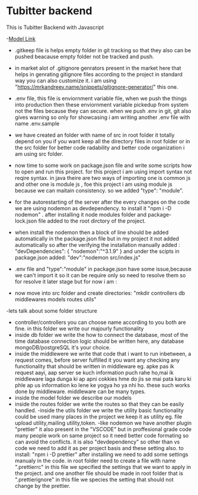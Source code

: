 # Tubitter backend

This is Tubitter Backend with Javascript

-[Model Link](./Model%20design/diagram.png)

- .gitkeep file is helps empty folder in git tracking so that they also can  be pushed beacause empty folder not be tracked and push.


 - in market alot of .gitignore genrators present in the market here that helps in genrating gitignore files according to the project in standard way you can also customize it. i am using "https://mrkandreev.name/snippets/gitignore-generator/" this one.

 - .env file, this file is enviornment variable file, when we push the things into production then these enviornment variable pickedup from system  not the files because they can secure. when we push .env in git, git also gives warning so only for showcasing i am writing another .env file with name .env.sample

 - we have created an folder with name of src in root folder it totally depend on you if you want keep all the directory files in root folder or in the src folder for better code radability and  better code organization i am using src folder.

 - now time to some work on package.json file  and write some scripts  how to open and run this project.  for this project i am using import  syntax not reqire syntax. in java theire are two ways of importing one is common js and other one is module js , foe this project i am using module js because we can maitain consistency.  so we added "type": "module".
 - for the autorestarting of the server after the every changes on the code we are using nodemon  as devdependency. to install it "npm i -D nodemon" . after installing it node modules folder  and package-lock.json file added to the root dirctory of the project. 
 - when install the nodemon then a block of line should be added automatically in the package.json file but in my project it not added automatically so after the verifying the installation manually added :  "devDependencies": {
    "nodemon":"^3.1.9"
  }
  and under the scipts in package.json added:  "dev":"nodemon src/index.js" 
  - .env file and "type":"module" in package.json have some issue,because we can't import it so it can be require only so need to resolve them  so for resolve it later stage but for now i am : 

- now move into src folder and create directories: "mkdir controllers db middlewares models routes utils"

-lets talk about some folder structure 
- controller/controllers you can choose name according to you both are fine. in this folder we write our majourly functionality
- inside db folder we write the how to connect the database, most of the time database connection logic should be written here, any database mongoDB/postgreSQL it's your choice.
- inside the middlewere we write that code that i want to run inbetween, a request comes, before server fulfilled it you want any checking any functionality that should be written in middleware eg. apke pas ik request aayi, aap server se kuch information puch rahe ho,mai ik middleware laga dunga ki ap apni cokkies hme do jis se mai pata karu ki phle ap us information ko lene ke yogya ho ya nhi ho. these such works done by middleware. middleware can be many types.
- inside the model folder  we describe our models
- inside the routes folder we write the routes so that they can be easily handled.
-inside the utils folder we write the utility basic functionality could be used many places in the project we keep it as utility eg. file upload utility,mailing utility,token.
-like nodemon we have another plugin "prettier" it also present in the "VSCODE" but in proffesional grade code many people work on same project so it need better code formating so can avoid the conflicts. it is also "devdependency" so other than vs code we need to add it as per project basis and these setting also.  to install: "npm i -D prettier" after installing we need to add some settings manualy in the code. in root folder need to create a file with name ".prettierrc" in this file we specified the settings that we want to apply in the project. and one another file should be made in root folder that is ".prettierignore" in this file we species the setting that should not change by the prettier.